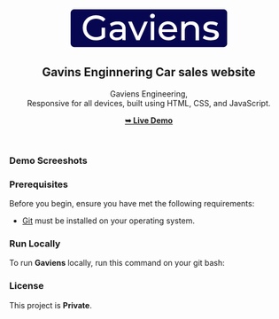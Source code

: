 <div align="center">
  
  
  
  
  <br />
  <br />
  
  <img src="./readme-images/project-logo.png" />

  <h2 align="center">Gavins Enginnering Car sales website</h2>

  Gaviens Engineering, <br />Responsive for all devices, built using HTML, CSS, and JavaScript.

  <a href="https://github.com/Gringo2/GaviensEnginnering"><strong>➥ Live Demo</strong></a>

</div>

<br />

### Demo Screeshots
### Prerequisites

Before you begin, ensure you have met the following requirements:

* [Git](https://git-scm.com/downloads "Download Git") must be installed on your operating system.

### Run Locally

To run **Gaviens** locally, run this command on your git bash:

### License

This project is **Private**.
